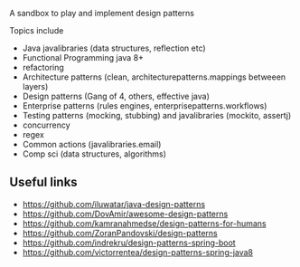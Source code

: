 A sandbox to play and implement design patterns

Topics include

- Java javalibraries (data structures, reflection etc)
- Functional Programming java 8+
- refactoring
- Architecture patterns (clean, architecturepatterns.mappings betweeen layers)
- Design patterns (Gang of 4, others, effective java)
- Enterprise patterns (rules engines, enterprisepatterns.workflows)
- Testing patterns (mocking, stubbing) and javalibraries (mockito, assertj)
- concurrency
- regex
- Common actions (javalibraries.email)
- Comp sci (data structures, algorithms)

## Useful links

* https://github.com/iluwatar/java-design-patterns
* https://github.com/DovAmir/awesome-design-patterns
* https://github.com/kamranahmedse/design-patterns-for-humans
* https://github.com/ZoranPandovski/design-patterns
* https://github.com/indrekru/design-patterns-spring-boot
* https://github.com/victorrentea/design-patterns-spring-java8
